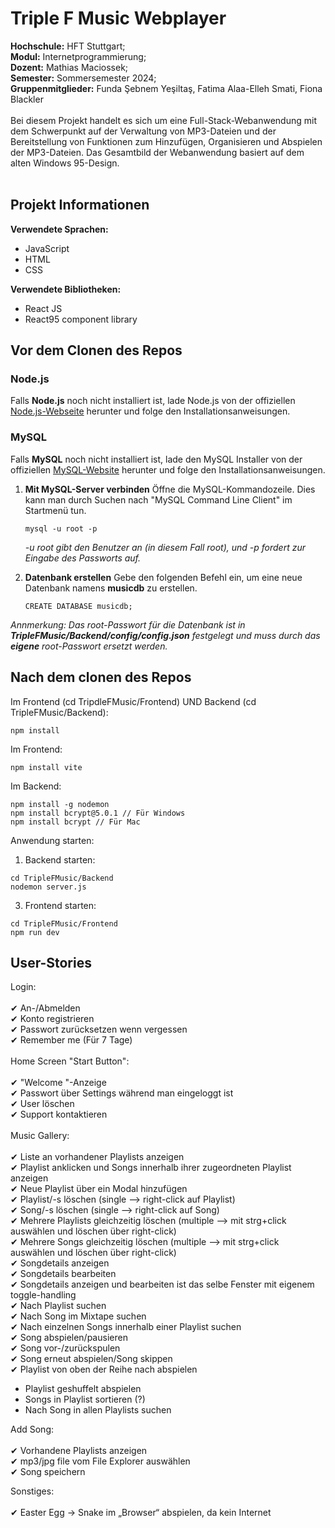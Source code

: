 # Triple F Music Webplayer

**Hochschule:** HFT Stuttgart;<br>
**Modul:** Internetprogrammierung;<br>
**Dozent:** Mathias Maciossek;<br>
**Semester:** Sommersemester 2024;<br>
**Gruppenmitglieder:** Funda Şebnem Yeşiltaş, Fatima Alaa-Elleh Smati, Fiona Blackler<br>
<br>
Bei diesem Projekt handelt es sich um eine Full-Stack-Webanwendung mit dem Schwerpunkt auf der Verwaltung von MP3-Dateien und der Bereitstellung von Funktionen zum Hinzufügen, Organisieren und Abspielen der MP3-Dateien. Das Gesamtbild der Webanwendung basiert auf dem alten Windows 95-Design.<br>
<br>

## Projekt Informationen
**Verwendete Sprachen:**

- JavaScript
- HTML
- CSS

**Verwendete Bibliotheken:**

- React JS
- React95 component library

## Vor dem Clonen des Repos
### Node.js
Falls **Node.js** noch nicht installiert ist, lade Node.js von der offiziellen [Node.js-Webseite](https://nodejs.org/en) herunter und folge den Installationsanweisungen.<br>
### MySQL
Falls **MySQL** noch nicht installiert ist, lade den MySQL Installer von der offiziellen [MySQL-Website](https://dev.mysql.com/downloads/installer/) herunter und folge den Installationsanweisungen.<br>

1. **Mit MySQL-Server verbinden**
   Öffne die MySQL-Kommandozeile. Dies kann man durch Suchen nach "MySQL Command Line Client" im Startmenü tun.<br>
   ~~~
   mysql -u root -p
   ~~~
   *-u root gibt den Benutzer an (in diesem Fall root), und -p fordert zur Eingabe des Passworts auf.*<br>

2. **Datenbank erstellen**
   Gebe den folgenden Befehl ein, um eine neue Datenbank namens **musicdb** zu erstellen.<br>
   ~~~
   CREATE DATABASE musicdb;
   ~~~
*Annmerkung: Das root-Passwort für die Datenbank ist in **TripleFMusic/Backend/config/config.json** festgelegt und muss durch das **eigene** root-Passwort ersetzt werden.*

## Nach dem clonen des Repos
Im Frontend (cd TripdleFMusic/Frontend) UND Backend (cd TripleFMusic/Backend):<br>
~~~
npm install
~~~

Im Frontend:
~~~
npm install vite
~~~

Im Backend:
~~~
npm install -g nodemon
npm install bcrypt@5.0.1 // Für Windows
npm install bcrypt // Für Mac
~~~

Anwendung starten:

1. Backend starten:
~~~
cd TripleFMusic/Backend
nodemon server.js
~~~
3. Frontend starten:
~~~
cd TripleFMusic/Frontend
npm run dev
~~~

## User-Stories

Login:<br>
<br>
✔ An-/Abmelden <br>
✔ Konto registrieren<br>
✔ Passwort zurücksetzen wenn vergessen<br>
✔ Remember me (Für 7 Tage)<br>
<br>
Home Screen "Start Button":<br>
<br>
✔ "Welcome <username>"-Anzeige<br>
✔ Passwort über Settings während man eingeloggt ist<br>
✔ User löschen<br>
✔ Support kontaktieren<br>
<br>
Music Gallery:<br>
<br>
✔ Liste an vorhandener Playlists anzeigen<br>
✔ Playlist anklicken und Songs innerhalb ihrer zugeordneten Playlist anzeigen<br>
✔ Neue Playlist über ein Modal hinzufügen<br>
✔ Playlist/-s löschen (single --> right-click auf Playlist)<br>
✔ Song/-s löschen (single --> right-click auf Song)<br>
✔ Mehrere Playlists gleichzeitig löschen (multiple --> mit strg+click auswählen und löschen über right-click)<br>
✔ Mehrere Songs gleichzeitig löschen (multiple --> mit strg+click auswählen und löschen über right-click)<br>
✔ Songdetails anzeigen<br>
✔ Songdetails bearbeiten<br>
✔ Songdetails anzeigen und bearbeiten ist das selbe Fenster mit eigenem toggle-handling<br>
✔ Nach Playlist suchen<br>
✔ Nach Song im Mixtape suchen<br>
✔ Nach einzelnen Songs innerhalb einer Playlist suchen<br>
✔ Song abspielen/pausieren<br>
✔ Song vor-/zurückspulen<br>
✔ Song erneut abspielen/Song skippen<br>
✔ Playlist von oben der Reihe nach abspielen<br>
- Playlist geshuffelt abspielen
- Songs in Playlist sortieren (?)
- Nach Song in allen Playlists suchen<br>

Add Song:<br>
<br>
✔ Vorhandene Playlists anzeigen<br>
✔ mp3/jpg file vom File Explorer auswählen<br>
✔ Song speichern<br>

Sonstiges:<br>
<br>
✔ Easter Egg -> Snake im „Browser“ abspielen, da kein Internet
